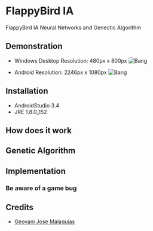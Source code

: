 # FlappyBird IA
FlappyBird IA Neural Networks and Genectic Algorithm

## Demonstration

- Windows Desktop Resolution:
480px x 800px
![Bang](https://github.com/difusao/FlappyBird/blob/master/android/assets/images/FlappyBirdDesktop.PNG)

- Android Resolution:
2246px x 1080px
![Bang](https://github.com/difusao/FlappyBird/blob/master/android/assets/images/FlappyBirdAndroid.png)

## Installation
- AndroidStudio 3.4
- JRE 1.8.0_152

## How does it work

## Genetic Algorithm

## Implementation

### Be aware of a game bug

## Credits
- [Geovani José Malaquias](https://github.com/difusao)